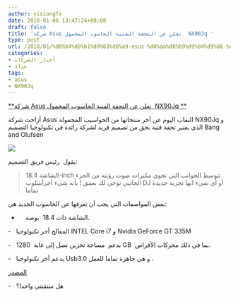 ```yaml
---
author: visiongfx
date: 2010-01-06 13:47:24+00:00
draft: false
title: 'شركة Asus تعلن عن التحفة الفنية الحاسوب المحمول  NX90Jq '
type: post
url: /2010/01/%d8%b4%d8%b1%d9%83%d8%a9-asus-%d8%aa%d8%b9%d9%84%d9%86-%d8%b9%d9%86-%d8%a7%d9%84%d8%aa%d8%ad%d9%81%d8%a9-%d8%a7%d9%84%d9%81%d9%86%d9%8a%d8%a9-%d8%a7%d9%84%d8%ad%d8%a7%d8%b3%d9%88%d8%a8-%d8%a7%d9%84/
categories:
- أخبار الشركات
- عتاد
tags:
- asus
- NX90Jq
---
```


[**شركة Asus تعلن عن التحفة الفنية الحاسوب المحمول  NX90Jq **](https://www.it-scoop.com/2010/01/%d8%b4%d8%b1%d9%83%d8%a9-asus-%d8%aa%d8%b9%d9%84%d9%86-%d8%b9%d9%86-%d8%a7%d9%84%d8%aa%d8%ad%d9%81%d8%a9-%d8%a7%d9%84%d9%81%d9%86%d9%8a%d8%a9-%d8%a7%d9%84%d8%ad%d8%a7%d8%b3%d9%88%d8%a8-%d8%a7%d9%84/)


أزاحت شركة Asus النقاب اليوم عن أخر منتجاتها من الحواسيب المحمولة NX90Jq   و الذي يعتبر تحفة فنية بحق من تصميم فريد لشركة رائدة في تكنولوجيا التصميم  Bang and Olufsen


[![](https://www.it-scoop.com/wp-content/uploads/2010/01/asus_NX90Jq--300x224.jpg)
](https://www.it-scoop.com/2010/01/%d8%b4%d8%b1%d9%83%d8%a9-asus-%d8%aa%d8%b9%d9%84%d9%86-%d8%b9%d9%86-%d8%a7%d9%84%d8%aa%d8%ad%d9%81%d8%a9-%d8%a7%d9%84%d9%81%d9%86%d9%8a%d8%a9-%d8%a7%d9%84%d8%ad%d8%a7%d8%b3%d9%88%d8%a8-%d8%a7%d9%84/)


يقول  رئيس فريق التصميم:


<blockquote>الشاشة 18.4-inch تتوسط الجوانب التي تحوي مكبرات صوت رؤيته من الجزء الجانبي توحي لك بعمق ! بأنه شيء أخرأسلوب DJ  أو أي شيء انها تجربة جديدة تماما</blockquote>


بعض المواصفات التي يجب أن تعرفها عن الحاسوب الجديد هي:

-     الشاشة ذات  18.4  بوصة.

-   المعالج أخر تكنولوجيا INTEL  Core i7 و  Nvidia GeForce GT 335M

-   يدعم  مساحة تخزين تصل إلى غاية  1280 GB  بما في ذلك محركات الأقراص.

-   يدعم أخر تكنولوجيا Usb3.0  و هي جاهزة تماما للعمل .

[المصدر](http://www.luxurylaunches.com/gadgets/bang_olufsens_asus_nx90jq_laptop_is_a_showstopper_at_ces_2010.php)

-   هل ستقتني واحدا؟

